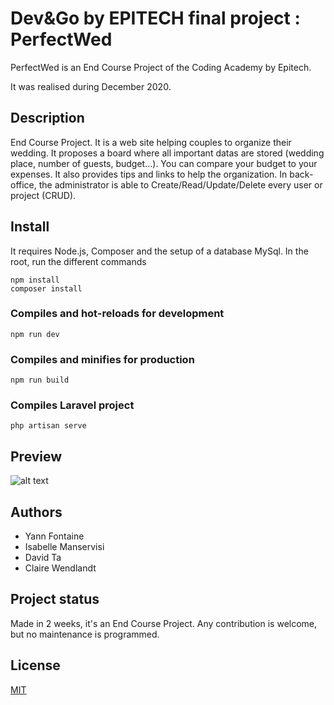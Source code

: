 # Dev&Go by EPITECH final project : PerfectWed

PerfectWed is an End Course Project of the Coding Academy by Epitech.

It was realised during December 2020.

## Description
End Course Project.
It is a web site helping couples to organize their wedding.
It proposes a board where all important datas are stored (wedding place, number of guests, budget...). You can compare your budget to your expenses.
It also provides tips and links to help the organization.
In back-office, the administrator is able to Create/Read/Update/Delete every user or project (CRUD).

## Install
It requires Node.js, Composer and the setup of a database MySql.
In the root, run the different commands
```
npm install
composer install
```

### Compiles and hot-reloads for development
```
npm run dev
```

### Compiles and minifies for production
```
npm run build
```

### Compiles Laravel project
```
php artisan serve
```

## Preview
![alt text](https://i.ibb.co/zXYFCQx/output-M0-FBBB.gif)


## Authors
- Yann Fontaine
- Isabelle Manservisi  
- David Ta  
- Claire Wendlandt

## Project status
Made in 2 weeks, it's an End Course Project. 
Any contribution is welcome, but no maintenance is programmed.

## License
[MIT](https://choosealicense.com/licenses/mit/)
